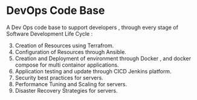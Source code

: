 # DevOps Code Base
A Dev Ops code base to support developers , through every stage of Software Development Life Cycle :

3. Creation of Resources using Terrafrom.
3. Configuration of Resources through Ansible.
3. Creation and Deployment of environment through Docker , and docker compose for multi containor applications.
3. Application testing and update through CICD Jenkins platform.
3. Security best practices for servers.
3. Performance Tuning and Scaling for servers.
3. Disaster Recovery Strategies for servers.
